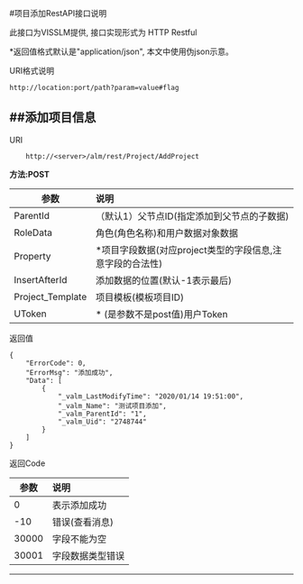 #项目添加RestAPI接口说明


此接口为VISSLM提供, 接口实现形式为 HTTP Restful

\*返回值格式默认是"application/json", 本文中使用伪json示意。

URI格式说明

	http://location:port/path?param=value#flag


##添加项目信息
---------


URI

		http://<server>/alm/rest/Project/AddProject
**方法:POST**

|参数 | 说明 |
| --- | :-- |
| ParentId | （默认1）父节点ID(指定添加到父节点的子数据) |
| RoleData |  角色(角色名称)和用户数据对象数据 |
| Property |  *项目字段数据(对应project类型的字段信息,注意字段的合法性) |
| InsertAfterId |  添加数据的位置(默认-1表示最后) |
| Project_Template |  项目模板(模板项目ID) |
| UToken |  * (是参数不是post值)用户Token |


返回值

	{
		"ErrorCode": 0,
		"ErrorMsg": "添加成功",
		"Data": [
			{
				"_valm_LastModifyTime": "2020/01/14 19:51:00",
				"_valm_Name": "测试项目添加",
				"_valm_ParentId": "1",
				"_valm_Uid": "2748744"
			}
		]
    }
	
返回Code

|参数 | 说明 |
| --- | :-- |
| 0 | 表示添加成功 |
| -10 |  错误(查看消息) |
| 30000 |  字段不能为空 |
| 30001 |  字段数据类型错误 |

***


				
				